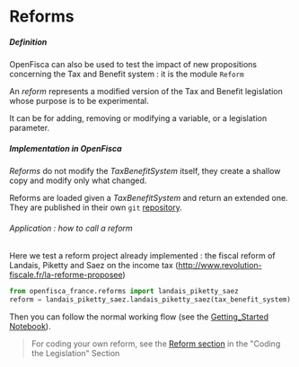 # Reforms

##### Definition

 OpenFisca can also be used to test the impact of new propositions concerning the Tax and Benefit system : it is the module `Reform`

An *reform* represents a modified version of the Tax and Benefit legislation whose purpose is to be experimental.

It can be for adding, removing or modifying a variable, or a legislation parameter.




##### Implementation in OpenFisca

*Reforms* do not modify the *TaxBenefitSystem* itself, they create a shallow copy and modify only what changed.

Reforms are loaded given a *TaxBenefitSystem* and return an extended one.
They are published in their own `git` [repository](https://github.com/openfisca/openfisca-france/tree/master/openfisca_france/reforms).

###### Application : how to call a reform

Here we test a reform project already implemented : the fiscal reform of Landais, Piketty and Saez on the income tax (http://www.revolution-fiscale.fr/la-reforme-proposee)

```python
from openfisca_france.reforms import landais_piketty_saez
reform = landais_piketty_saez.landais_piketty_saez(tax_benefit_system)
```
Then you can follow the normal working flow (see the [Getting_Started Notebook](https://github.com/openfisca/openfisca-france/blob/master/notebooks/getting-started.ipynb)).

> For coding your own reform, see the [Reform section](coding-the-legislation/reforms.md) in the "Coding the Legislation" Section
